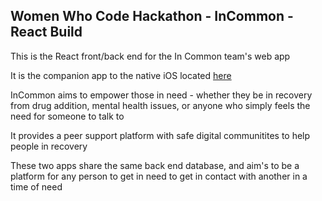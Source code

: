 ## Women Who Code Hackathon - InCommon - React Build

This is the React front/back end for the In Common team's web app

It is the companion app to the native iOS located [here](https://github.com/jwaltrip/In-Common-Women-Who-Code_React-Build)

InCommon aims to empower those in need - whether they be in recovery from drug addition, mental health issues, or anyone who simply feels the need for someone to talk to

It provides a peer support platform with safe digital communitites to help people in recovery

These two apps share the same back end database, and aim's to be a platform for any person to get in need to get in contact with another in a time of need